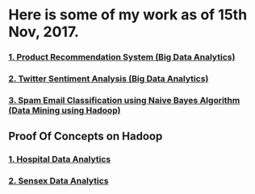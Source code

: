 # Here is some of my work as of 15th Nov, 2017.

### [1. Product Recommendation System (Big Data Analytics)](https://github.com/Team-HSP/Recommendation-System-Hadoop)
### [2. Twitter Sentiment Analysis (Big Data Analytics)](https://github.com/Two-Students/Twitter-Analysis-Demonetization)
### [3. Spam Email Classification using Naive Bayes Algorithm (Data Mining using Hadoop)](https://github.com/shiva2096/Text-Classification-Hadoop-MachineLearning)

## Proof Of Concepts on Hadoop
### [1. Hospital Data Analytics](https://github.com/shiva2096/HealthCare-Proof-of-Concept-Hadoop)
### [2. Sensex Data Analytics](https://github.com/shiva2096/Sensex-Proof-of-Concept-Hadoop)


